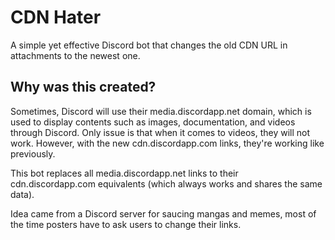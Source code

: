 # CDN Hater

A simple yet effective Discord bot that changes the old CDN URL in attachments to the newest one.

## Why was this created?

Sometimes, Discord will use their media.discordapp.net domain, which is used to display contents such as images, documentation, and videos through Discord. Only issue is that when it comes to videos, they will not work. However, with the new cdn.discordapp.com links, they're working like previously.

This bot replaces all media.discordapp.net links to their cdn.discordapp.com equivalents (which always works and shares the same data).

Idea came from a Discord server for saucing mangas and memes, most of the time posters have to ask users to change their links.
